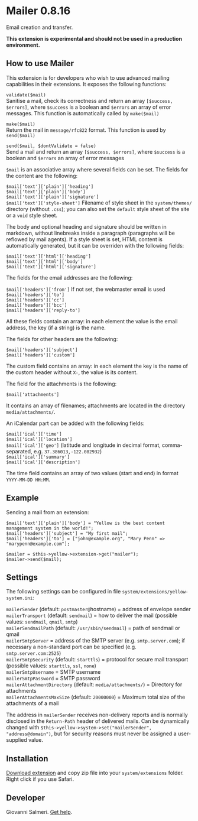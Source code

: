 # Mailer 0.8.16

Email creation and transfer.

**This extension is experimental and should not be used in a production environment.**

## How to use Mailer

This extension is for developers who wish to use advanced mailing capabilities in their extensions. It exposes the following functions:

`validate($mail)`  
Sanitise a mail, check its correctness and return an array `[$success, $errors]`, where `$success` is a boolean and `$errors` an array of error messages. This function is automatically called by `make($mail)`

`make($mail)`  
Return the mail in `message/rfc822` format. This function is used by `send($mail)`

`send($mail, $dontValidate = false)`  
Send a mail and return an array `[$success, $errors]`, where `$success` is a boolean and `$errors` an array of error messages

`$mail` is an associative array where several fields can be set. The fields for the content are the following:

`$mail['text']['plain']['heading']`  
`$mail['text']['plain']['body']`  
`$mail['text']['plain']['signature']`  
`$mail['text']['style-sheet']` Filename of style sheet in the `system/themes/` directory (without `.css`); you can also set the `default` style sheet of the site or a `void` style sheet.

The body and optional heading and signature should be written in markdown, without linebreaks inside a paragraph (paragraphs will be reflowed by mail agents). If a style sheet is set, HTML content is automatically generated, but it can be overriden with the following fields:

`$mail['text']['html']['heading']`  
`$mail['text']['html']['body']`  
`$mail['text']['html']['signature']`  

The fields for the email addresses are the following:

`$mail['headers']['from']` If not set, the webmaster email is used  
`$mail['headers']['to']`  
`$mail['headers']['cc']`  
`$mail['headers']['bcc']`  
`$mail['headers']['reply-to']`  

All these fields contain an array: in each element the value is the email address, the key (if a string) is the name.

The fields for other headers are the following:

`$mail['headers']['subject']`  
`$mail['headers']['custom']`  

The custom field contains an array: in each element the key is the name of the custom header without `X-`, the value is its content.

The field for the attachments is the following:

`$mail['attachments']`  

It contains an array of filenames; attachments are located in the directory `media/attachments/`.

An iCalendar part can be added with the following fields:

`$mail['ical']['time']`  
`$mail['ical']['location']`  
`$mail['ical']['geo']` (latitude and longitude in decimal format, comma-separated, e.g. `37.386013,-122.082932`)  
`$mail['ical']['summary']`  
`$mail['ical']['description']`  

The time field contains an array of two values (start and end) in format `YYYY-MM-DD HH:MM`.

## Example

Sending a mail from an extension:

```
$mail['text']['plain']['body'] = "Yellow is the best content management system in the world!";
$mail['headers']['subject'] = "My first mail";
$mail['headers']['to'] = ["john@example.org", "Mary Penn" => "marypenn@example.com"];

$mailer = $this->yellow->extension->get("mailer");
$mailer->send($mail);
```

## Settings

The following settings can be configured in file `system/extensions/yellow-system.ini`:

`mailerSender` (default:  `postmaster@`hostname) =  address of envelope sender  
`mailerTransport` (default:  `sendmail`) =  how to deliver the mail (possible values: `sendmail`, `qmail`, `smtp`)  
`mailerSendmailPath` (default:  `/usr/sbin/sendmail`) = path of sendmail or qmail  
`mailerSmtpServer` = address of the SMTP server (e.g. `smtp.server.com`); if necessary a non-standard port can be specified (e.g. `smtp.server.com:2525`)  
`mailerSmtpSecurity` (default:  `starttls`) = protocol for secure mail transport (possible values: `starttls`,  `ssl`, `none`)  
`mailerSmtpUsername` = SMTP username  
`mailerSmtpPassword` = SMTP password  
`mailerAttachmentDirectory` (default:  `media/attachments/`) = Directory for attachments  
`mailerAttachmentsMaxSize` (default:  `20000000`) = Maximum total size of the attachments of a mail  

The address in `mailerSender` receives non-delivery reports and is normally disclosed in the `Return-Path` header of delivered mails. Can be dynamically changed with `$this->yellow->system->set("mailerSender", "address@domain")`, but for security reasons must never be assigned a user-supplied value.

## Installation

[Download extension](https://github.com/GiovanniSalmeri/yellow-mailer/archive/master.zip) and copy zip file into your `system/extensions` folder. Right click if you use Safari.

## Developer

Giovanni Salmeri. [Get help](https://github.com/GiovanniSalmeri/yellow-mailer/issues).
